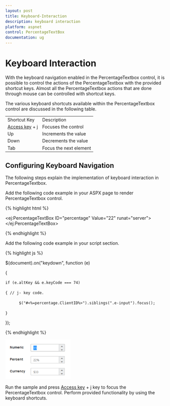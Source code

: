 ```yaml
---
layout: post
title: Keyboard-Interaction
description: keyboard interaction
platform: aspnet
control: PercentageTextBox
documentation: ug
---
```


# Keyboard Interaction

With the keyboard navigation enabled in the PercentageTextbox control, it is possible to control the actions of the PercentageTextbox with the provided shortcut keys. Almost all the PercentageTextbox actions that are done through mouse can be controlled with shortcut keys.

The various keyboard shortcuts available within the PercentageTextbox control are discussed in the following table. 



<table>
<tr>
<td>
Shortcut Key</td><td>
Description</td></tr>
<tr>
<td>
<a href="http://en.wikipedia.org/wiki/Access_key">Access key</a> + j</td><td>
Focuses the control</td></tr>
<tr>
<td>
Up</td><td>
Increments the value</td></tr>
<tr>
<td>
Down</td><td>
Decrements the value</td></tr>
<tr>
<td>
Tab</td><td>
Focus the next element</td></tr>
</table>

## Configuring Keyboard Navigation

The following steps explain the implementation of keyboard interaction in PercentageTextbox.

Add the following code example in your ASPX page to render PercentageTextbox control.

{% highlight html %}



<ej:PercentageTextBox ID="percentage" Value="22" runat="server"> </ej:PercentageTextBox>





{% endhighlight %}



Add the following code example in your script section.

{% highlight js %}

$(document).on("keydown", function (e) 

{

    if (e.altKey && e.keyCode === 74) 

    { // j- key code.

          $("#<%=percentage.ClientID%>").siblings(".e-input").focus();

    }

});



{% endhighlight %}


![](Keyboard-Interaction_images/Keyboard-Interaction_img1.png)

Run the sample and press [Access key](http://en.wikipedia.org/wiki/Access_key) + j key to focus the PercentageTextbox control. Perform provided functionality by using the keyboard shortcuts.


